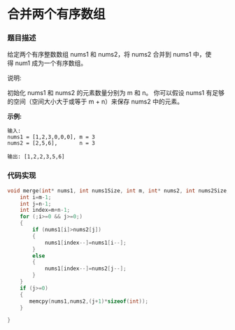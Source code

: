 # 合并两个有序数组

### 题目描述
给定两个有序整数数组 nums1 和 nums2，将 nums2 合并到 nums1 中，使得 num1 成为一个有序数组。

说明:

初始化 nums1 和 nums2 的元素数量分别为 m 和 n。
你可以假设 nums1 有足够的空间（空间大小大于或等于 m + n）来保存 nums2 中的元素。


**示例:**
```
输入:
nums1 = [1,2,3,0,0,0], m = 3
nums2 = [2,5,6],       n = 3

输出: [1,2,2,3,5,6]

```
### 代码实现
```c
void merge(int* nums1, int nums1Size, int m, int* nums2, int nums2Size, int n){
    int i=m-1;
    int j=n-1;
    int index=m+n-1;
    for (;i>=0 && j>=0;)
    {
        if (nums1[i]>nums2[j])
        {
            nums1[index--]=nums1[i--];
        }
        else
        {
            nums1[index--]=nums2[j--];
        }
    }
    if (j>=0)
    {
       memcpy(nums1,nums2,(j+1)*sizeof(int)); 
    }

}
```